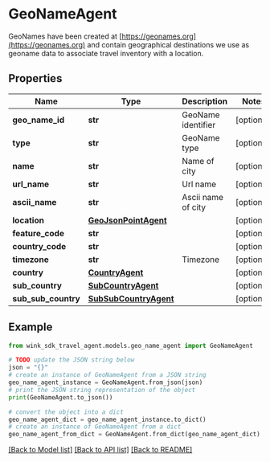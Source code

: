 # GeoNameAgent

GeoNames have been created at [https://geonames.org](https://geonames.org) and contain geographical destinations we use as geoname data to associate travel inventory with a location.

## Properties

Name | Type | Description | Notes
------------ | ------------- | ------------- | -------------
**geo_name_id** | **str** | GeoName identifier | [optional] 
**type** | **str** | GeoName type | [optional] 
**name** | **str** | Name of city | [optional] 
**url_name** | **str** | Url name | [optional] 
**ascii_name** | **str** | Ascii name of city | [optional] 
**location** | [**GeoJsonPointAgent**](GeoJsonPointAgent.md) |  | [optional] 
**feature_code** | **str** |  | [optional] 
**country_code** | **str** |  | [optional] 
**timezone** | **str** | Timezone | [optional] 
**country** | [**CountryAgent**](CountryAgent.md) |  | [optional] 
**sub_country** | [**SubCountryAgent**](SubCountryAgent.md) |  | [optional] 
**sub_sub_country** | [**SubSubCountryAgent**](SubSubCountryAgent.md) |  | [optional] 

## Example

```python
from wink_sdk_travel_agent.models.geo_name_agent import GeoNameAgent

# TODO update the JSON string below
json = "{}"
# create an instance of GeoNameAgent from a JSON string
geo_name_agent_instance = GeoNameAgent.from_json(json)
# print the JSON string representation of the object
print(GeoNameAgent.to_json())

# convert the object into a dict
geo_name_agent_dict = geo_name_agent_instance.to_dict()
# create an instance of GeoNameAgent from a dict
geo_name_agent_from_dict = GeoNameAgent.from_dict(geo_name_agent_dict)
```
[[Back to Model list]](../README.md#documentation-for-models) [[Back to API list]](../README.md#documentation-for-api-endpoints) [[Back to README]](../README.md)


